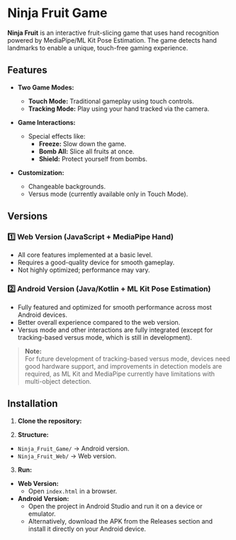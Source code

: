 # Ninja Fruit Game

**Ninja Fruit** is an interactive fruit-slicing game that uses hand recognition powered by MediaPipe/ML Kit Pose Estimation. The game detects hand landmarks to enable a unique, touch-free gaming experience.

## Features

- **Two Game Modes:**
  - **Touch Mode:** Traditional gameplay using touch controls.
  - **Tracking Mode:** Play using your hand tracked via the camera.

- **Game Interactions:**
  - Special effects like:
    - **Freeze:** Slow down the game.
    - **Bomb All:** Slice all fruits at once.
    - **Shield:** Protect yourself from bombs.

- **Customization:**
  - Changeable backgrounds.
  - Versus mode (currently available only in Touch Mode).

## Versions

### 1️⃣ Web Version (JavaScript + MediaPipe Hand)

- All core features implemented at a basic level.
- Requires a good-quality device for smooth gameplay.
- Not highly optimized; performance may vary.

### 2️⃣ Android Version (Java/Kotlin + ML Kit Pose Estimation)

- Fully featured and optimized for smooth performance across most Android devices.
- Better overall experience compared to the web version.
- Versus mode and other interactions are fully integrated (except for tracking-based versus mode, which is still in development).

> **Note:**  
> For future development of tracking-based versus mode, devices need good hardware support, and improvements in detection models are required, as ML Kit and MediaPipe currently have limitations with multi-object detection.

## Installation

1. **Clone the repository:**

2. **Structure:**
- `Ninja_Fruit_Game/` → Android version.
- `Ninja_Fruit_Web/` → Web version.

3. **Run:**
- **Web Version:**
  - Open `index.html` in a browser.
- **Android Version:**
  - Open the project in Android Studio and run it on a device or emulator.
  - Alternatively, download the APK from the Releases section and install it directly on your Android device.

